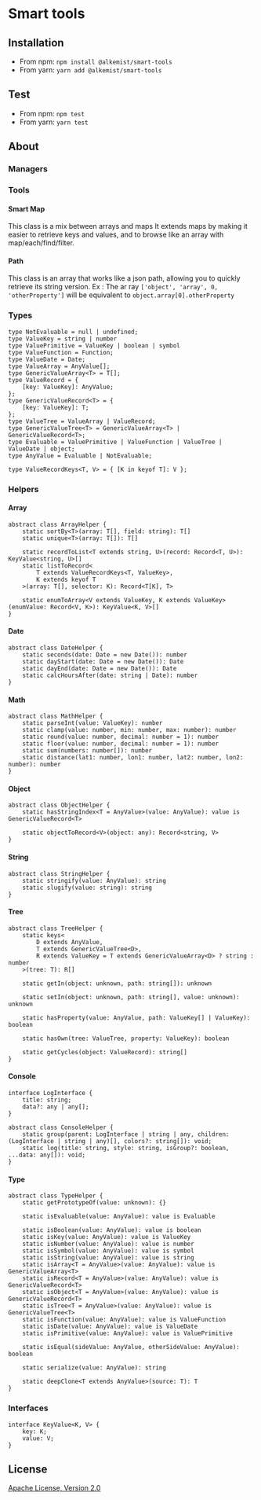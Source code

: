 # Smart tools

## Installation

* From npm: `npm install @alkemist/smart-tools`
* From yarn: `yarn add @alkemist/smart-tools`

## Test

* From npm: `npm test`
* From yarn: `yarn test`

## About

### Managers

### Tools

#### Smart Map

This class is a mix between arrays and maps
It extends maps by making it easier to retrieve keys and values, and to browse like an array with map/each/find/filter.

#### Path

This class is an array that works like a json path, allowing you to quickly retrieve its string version.
Ex : The ar ray `['object', 'array', 0, 'otherProperty']` will be equivalent to `object.array[0].otherProperty`

### Types

    type NotEvaluable = null | undefined;
    type ValueKey = string | number
    type ValuePrimitive = ValueKey | boolean | symbol
    type ValueFunction = Function;
    type ValueDate = Date;
    type ValueArray = AnyValue[];
    type GenericValueArray<T> = T[];
    type ValueRecord = {
        [key: ValueKey]: AnyValue;
    };
    type GenericValueRecord<T> = {
        [key: ValueKey]: T;
    };
    type ValueTree = ValueArray | ValueRecord;
    type GenericValueTree<T> = GenericValueArray<T> | GenericValueRecord<T>;
    type Evaluable = ValuePrimitive | ValueFunction | ValueTree | ValueDate | object;
    type AnyValue = Evaluable | NotEvaluable;

    type ValueRecordKeys<T, V> = { [K in keyof T]: V };

### Helpers

#### Array

    abstract class ArrayHelper {
        static sortBy<T>(array: T[], field: string): T[]
        static unique<T>(array: T[]): T[]

        static recordToList<T extends string, U>(record: Record<T, U>): KeyValue<string, U>[]
        static listToRecord<
            T extends ValueRecordKeys<T, ValueKey>,
            K extends keyof T
        >(array: T[], selector: K): Record<T[K], T>

        static enumToArray<V extends ValueKey, K extends ValueKey>(enumValue: Record<V, K>): KeyValue<K, V>[]
    }

#### Date

    abstract class DateHelper {
        static seconds(date: Date = new Date()): number
        static dayStart(date: Date = new Date()): Date
        static dayEnd(date: Date = new Date()): Date
        static calcHoursAfter(date: string | Date): number
    }

#### Math

    abstract class MathHelper {
        static parseInt(value: ValueKey): number
        static clamp(value: number, min: number, max: number): number
        static round(value: number, decimal: number = 1): number
        static floor(value: number, decimal: number = 1): number
        static sum(numbers: number[]): number
        static distance(lat1: number, lon1: number, lat2: number, lon2: number): number
    }

#### Object

    abstract class ObjectHelper {
        static hasStringIndex<T = AnyValue>(value: AnyValue): value is GenericValueRecord<T>

        static objectToRecord<V>(object: any): Record<string, V>
    }

#### String

    abstract class StringHelper {
        static stringify(value: AnyValue): string
        static slugify(value: string): string
    }

#### Tree

    abstract class TreeHelper {
        static keys<
            D extends AnyValue, 
            T extends GenericValueTree<D>, 
            R extends ValueKey = T extends GenericValueArray<D> ? string : number
        >(tree: T): R[]

        static getIn(object: unknown, path: string[]): unknown

        static setIn(object: unknown, path: string[], value: unknown): unknown
    
        static hasProperty(value: AnyValue, path: ValueKey[] | ValueKey): boolean 

        static hasOwn(tree: ValueTree, property: ValueKey): boolean 

        static getCycles(object: ValueRecord): string[]
    }

#### Console

    interface LogInterface {
        title: string;
        data?: any | any[];
    }

    abstract class ConsoleHelper {
        static group(parent: LogInterface | string | any, children: (LogInterface | string | any)[], colors?: string[]): void;
        static log(title: string, style: string, isGroup?: boolean, ...data: any[]): void;
    }

#### Type

    abstract class TypeHelper {
        static getPrototypeOf(value: unknown): {}

        static isEvaluable(value: AnyValue): value is Evaluable

        static isBoolean(value: AnyValue): value is boolean
        static isKey(value: AnyValue): value is ValueKey
        static isNumber(value: AnyValue): value is number
        static isSymbol(value: AnyValue): value is symbol
        static isString(value: AnyValue): value is string
        static isArray<T = AnyValue>(value: AnyValue): value is GenericValueArray<T>
        static isRecord<T = AnyValue>(value: AnyValue): value is GenericValueRecord<T>
        static isObject<T = AnyValue>(value: AnyValue): value is GenericValueRecord<T>
        static isTree<T = AnyValue>(value: AnyValue): value is GenericValueTree<T>
        static isFunction(value: AnyValue): value is ValueFunction
        static isDate(value: AnyValue): value is ValueDate
        static isPrimitive(value: AnyValue): value is ValuePrimitive

        static isEqual(sideValue: AnyValue, otherSideValue: AnyValue): boolean

        static serialize(value: AnyValue): string

        static deepClone<T extends AnyValue>(source: T): T
    }

### Interfaces

    interface KeyValue<K, V> {
        key: K;
        value: V;
    }

## License

[Apache License, Version 2.0](http://www.apache.org/licenses/LICENSE-2.0.html)